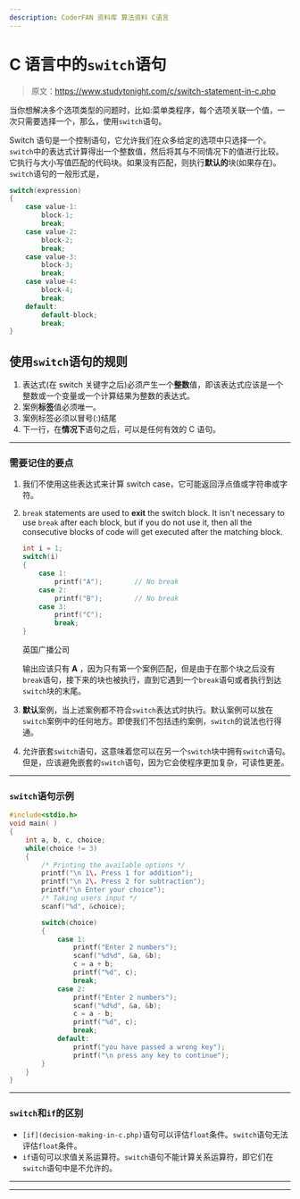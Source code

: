 ```yaml
---
description: CoderFAN 资料库 算法资料 C语言
---
```


# C 语言中的`switch`语句

> 原文：<https://www.studytonight.com/c/switch-statement-in-c.php>

当你想解决多个选项类型的问题时，比如:菜单类程序，每个选项关联一个值，一次只需要选择一个，那么，使用`switch`语句。

Switch 语句是一个控制语句，它允许我们在众多给定的选项中只选择一个。`switch`中的表达式计算得出一个整数值，然后将其与不同情况下的值进行比较。它执行与大小写值匹配的代码块。如果没有匹配，则执行**默认的**块(如果存在)。`switch`语句的一般形式是，

```cpp
switch(expression)
{
    case value-1:
    	block-1;
    	break;
    case value-2:
    	block-2;
    	break;
    case value-3:
    	block-3;
    	break;
    case value-4:
    	block-4;
   	    break;
    default:
   	    default-block;
    	break;
}
```

## 使用`switch`语句的规则

1.  表达式(在 switch 关键字之后)必须产生一个**整数**值，即该表达式应该是一个整数或一个变量或一个计算结果为整数的表达式。
2.  案例**标签**值必须唯一。
3.  案例标签必须以冒号(:)结尾
4.  下一行，在**情况下**语句之后，可以是任何有效的 C 语句。

* * *

### 需要记住的要点

1.  我们不使用这些表达式来计算 switch case，它可能返回浮点值或字符串或字符。
2.  `break` statements are used to **exit** the switch block. It isn't necessary to use `break` after each block, but if you do not use it, then all the consecutive blocks of code will get executed after the matching block.

    ```cpp
    int i = 1;
    switch(i)
    {
        case 1:    
            printf("A");        // No break
        case 2:
            printf("B");        // No break
        case 3:
            printf("C");
            break;
    }
    ```

    英国广播公司

    输出应该只有 **A** ，因为只有第一个案例匹配，但是由于在那个块之后没有`break`语句，接下来的块也被执行，直到它遇到一个`break`语句或者执行到达`switch`块的末尾。

3.  **默认**案例，当上述案例都不符合`switch`表达式时执行。默认案例可以放在`switch`案例中的任何地方。即使我们不包括违约案例，`switch`的说法也行得通。
4.  允许嵌套`switch`语句，这意味着您可以在另一个`switch`块中拥有`switch`语句。但是，应该避免嵌套的`switch`语句，因为它会使程序更加复杂，可读性更差。

* * *

### `switch`语句示例

```cpp
#include<stdio.h>
void main( )
{
    int a, b, c, choice;
    while(choice != 3)
    {
        /* Printing the available options */
        printf("\n 1\. Press 1 for addition");
        printf("\n 2\. Press 2 for subtraction");
        printf("\n Enter your choice");
        /* Taking users input */
        scanf("%d", &choice);

        switch(choice)
        {
            case 1:
                printf("Enter 2 numbers");
                scanf("%d%d", &a, &b);
                c = a + b;
                printf("%d", c);
                break;
            case 2:
                printf("Enter 2 numbers");
                scanf("%d%d", &a, &b);
                c = a - b;
                printf("%d", c);
                break;
            default:
                printf("you have passed a wrong key");
                printf("\n press any key to continue");
        }
    } 
} 
```

* * *

### `switch`和`if`的区别

*   `[if](decision-making-in-c.php)`语句可以评估`float`条件。`switch`语句无法评估`float`条件。
*   `if`语句可以求值关系运算符。`switch`语句不能计算关系运算符，即它们在`switch`语句中是不允许的。

* * *

* * *